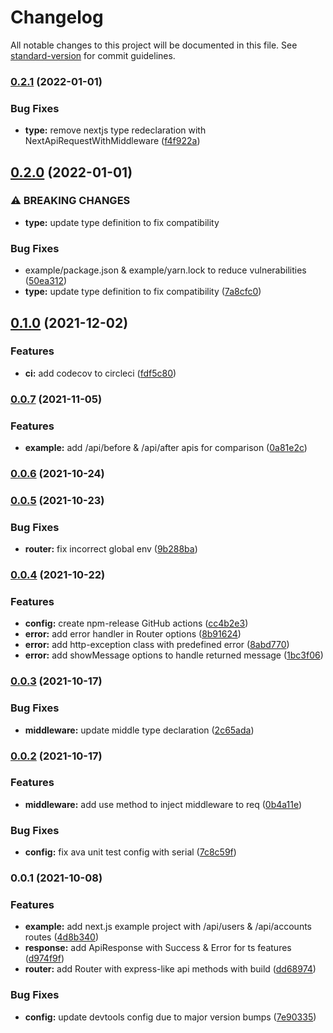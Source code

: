 # Changelog

All notable changes to this project will be documented in this file. See [standard-version](https://github.com/conventional-changelog/standard-version) for commit guidelines.

### [0.2.1](https://github.com/Howard86/next-api-handler/compare/v0.2.0...v0.2.1) (2022-01-01)


### Bug Fixes

* **type:** remove nextjs type redeclaration with NextApiRequestWithMiddleware ([f4f922a](https://github.com/Howard86/next-api-handler/commit/f4f922abace90f986d817d24be38e358c61b4cfe))

## [0.2.0](https://github.com/Howard86/next-api-handler/compare/v0.1.0...v0.2.0) (2022-01-01)


### ⚠ BREAKING CHANGES

* **type:** update type definition to fix compatibility

### Bug Fixes

* example/package.json & example/yarn.lock to reduce vulnerabilities ([50ea312](https://github.com/Howard86/next-api-handler/commit/50ea31207f997efbba2084d614b3377116978763))
* **type:** update type definition to fix compatibility ([7a8cfc0](https://github.com/Howard86/next-api-handler/commit/7a8cfc0ecff2cd18780a75cb0f97311a397f2e3d))

## [0.1.0](https://github.com/Howard86/next-api-handler/compare/v0.0.7...v0.1.0) (2021-12-02)

### Features

* **ci:** add codecov to circleci ([fdf5c80](https://github.com/Howard86/next-api-handler/commit/fdf5c80a6389f062af3287e7adcfd1b8f731d6f1))

### [0.0.7](https://github.com/Howard86/next-api-handler/compare/v0.0.6...v0.0.7) (2021-11-05)


### Features

* **example:** add /api/before & /api/after apis for comparison ([0a81e2c](https://github.com/Howard86/next-api-handler/commit/0a81e2c25456db2aded39d6bce8e7c4405364e92))

### [0.0.6](https://github.com/Howard86/next-api-handler/compare/v0.0.5...v0.0.6) (2021-10-24)

### [0.0.5](https://github.com/Howard86/next-api-handler/compare/v0.0.4...v0.0.5) (2021-10-23)


### Bug Fixes

* **router:** fix incorrect global env ([9b288ba](https://github.com/Howard86/next-api-handler/commit/9b288baa8338c1c64d2fd06059eb231c069184b7))

### [0.0.4](https://github.com/Howard86/next-api-handler/compare/v0.0.3...v0.0.4) (2021-10-22)


### Features

* **config:** create npm-release GitHub actions ([cc4b2e3](https://github.com/Howard86/next-api-handler/commit/cc4b2e34b0b331df084115c2350dcaaafde6c6c0))
* **error:** add error handler in Router options ([8b91624](https://github.com/Howard86/next-api-handler/commit/8b916244750183a01b4e7da3cf050802f2e2cfdb))
* **error:** add http-exception class with predefined error ([8abd770](https://github.com/Howard86/next-api-handler/commit/8abd7704fc0c2dd8a1065564db93226ce6cff42f))
* **error:** add showMessage options to handle returned message ([1bc3f06](https://github.com/Howard86/next-api-handler/commit/1bc3f065273f94c20a191eeefd2bd03db8635ef1))

### [0.0.3](https://github.com/Howard86/next-api-handler/compare/v0.0.2...v0.0.3) (2021-10-17)


### Bug Fixes

* **middleware:** update middle type declaration ([2c65ada](https://github.com/Howard86/next-api-handler/commit/2c65adade6ca42396afad821a3a5ddaf30fbc33d))

### [0.0.2](https://github.com/Howard86/next-api-handler/compare/v0.0.1...v0.0.2) (2021-10-17)


### Features

* **middleware:** add use method to inject middleware to req ([0b4a11e](https://github.com/Howard86/next-api-handler/commit/0b4a11eba7748d2a0730cb8c1b5830b5165113a9))


### Bug Fixes

* **config:** fix ava unit test config with serial ([7c8c59f](https://github.com/Howard86/next-api-handler/commit/7c8c59ffc6f0bcb84bd48d9665bbc73c16dddadb))

### 0.0.1 (2021-10-08)


### Features

* **example:** add next.js example project with /api/users & /api/accounts routes ([4d8b340](https://github.com/Howard86/next-api-handler/commit/4d8b340706bff5f915fb59fe3528a9d1385ce1b8))
* **response:** add ApiResponse with Success & Error for ts features ([d974f9f](https://github.com/Howard86/next-api-handler/commit/d974f9f91a6e9923cd620c72d6d63a28337194c9))
* **router:** add Router with express-like api methods with build ([dd68974](https://github.com/Howard86/next-api-handler/commit/dd689748e4dbbb48d7199a3c9e9392ff2f9706e5))


### Bug Fixes

* **config:** update devtools config due to major version bumps ([7e90335](https://github.com/Howard86/next-api-handler/commit/7e903351ba4046a852258b64380f052ae705d77f))
